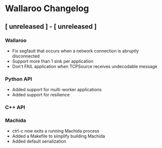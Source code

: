 # Wallaroo Changelog

## [ unreleased ] - [ unreleased ]

### Wallaroo

- Fix segfault that occurs when a network connection is abruptly disconnected
- Support more than 1 sink per application
- Don't FAIL application when TCPSource receives undecodable message

### Python API

- Added support for multi-worker applications
- Added support for resilience

### C++ API

### Machida

- ctrl-c now exits a running Machida process
- Added a Makefile to simplify building Machida
- Added default serialization
